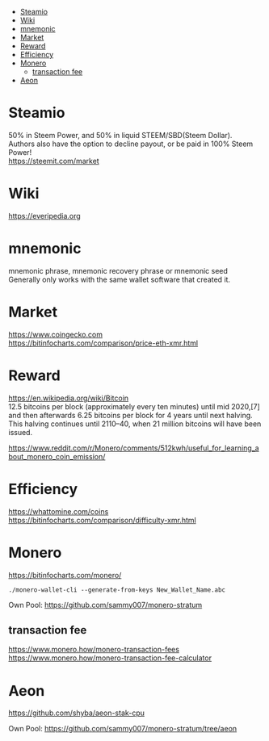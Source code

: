 <!-- TOC -->

- [Steamio](#steamio)
- [Wiki](#wiki)
- [mnemonic](#mnemonic)
- [Market](#market)
- [Reward](#reward)
- [Efficiency](#efficiency)
- [Monero](#monero)
    - [transaction fee](#transaction-fee)
- [Aeon](#aeon)

<!-- /TOC -->

# Steamio
50% in Steem Power, and 50% in liquid STEEM/SBD(Steem Dollar).  
Authors also have the option to decline payout, or be paid in 100% Steem Power!  
https://steemit.com/market  

# Wiki
https://everipedia.org

# mnemonic
mnemonic phrase, mnemonic recovery phrase or mnemonic seed  
Generally only works with the same wallet software that created it.

# Market
https://www.coingecko.com  
https://bitinfocharts.com/comparison/price-eth-xmr.html  

# Reward
https://en.wikipedia.org/wiki/Bitcoin  
12.5 bitcoins per block (approximately every ten minutes) until mid 2020,[7] and then afterwards 6.25 bitcoins per block for 4 years until next halving. This halving continues until 2110–40, when 21 million bitcoins will have been issued.

https://www.reddit.com/r/Monero/comments/512kwh/useful_for_learning_about_monero_coin_emission/

# Efficiency
https://whattomine.com/coins
https://bitinfocharts.com/comparison/difficulty-xmr.html  

# Monero
https://bitinfocharts.com/monero/  

    ./monero-wallet-cli --generate-from-keys New_Wallet_Name.abc

Own Pool: https://github.com/sammy007/monero-stratum

## transaction fee
https://www.monero.how/monero-transaction-fees
https://www.monero.how/monero-transaction-fee-calculator

# Aeon
https://github.com/shyba/aeon-stak-cpu

Own Pool: https://github.com/sammy007/monero-stratum/tree/aeon